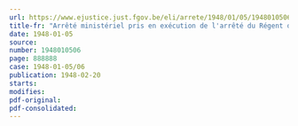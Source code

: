 ```yaml
---
url: https://www.ejustice.just.fgov.be/eli/arrete/1948/01/05/1948010506/justel
title-fr: "Arrêté ministériel pris en exécution de l'arrêté du Régent du 30 décembre 1947. - Bureaux de placement payants. - Délais"
date: 1948-01-05
source:
number: 1948010506
page: 888888
case: 1948-01-05/06
publication: 1948-02-20
starts:
modifies:
pdf-original:
pdf-consolidated:
---
```


